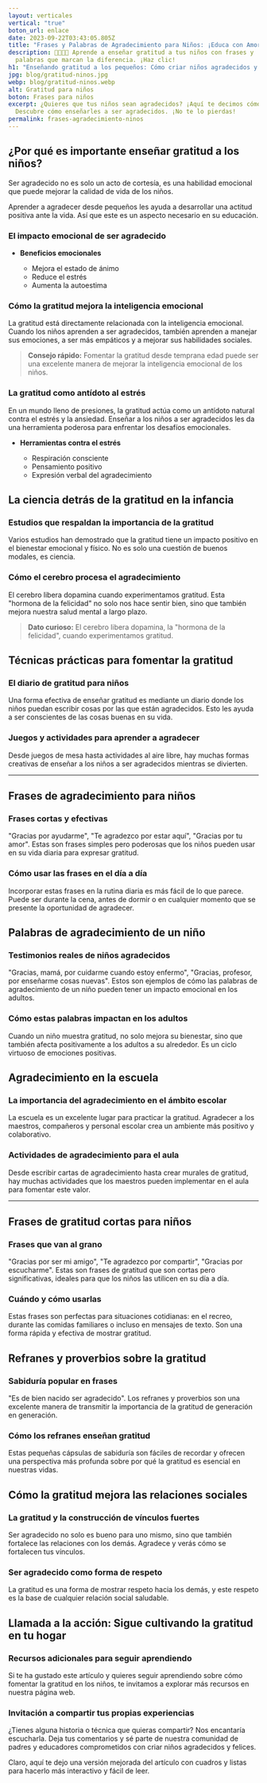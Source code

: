 ```yaml
---
layout: verticales
vertical: "true"
boton_url: enlace
date: 2023-09-22T03:43:05.805Z
title: "Frases y Palabras de Agradecimiento para Niños: ¡Educa con Amor!"
description: 👨‍👩‍👧‍👦 Aprende a enseñar gratitud a tus niños con frases y
  palabras que marcan la diferencia. ¡Haz clic!
h1: "Enseñando gratitud a los pequeños: Cómo criar niños agradecidos y felices"
jpg: blog/gratitud-ninos.jpg
webp: blog/gratitud-ninos.webp
alt: Gratitud para niños
boton: Frases para niños
excerpt: ¿Quieres que tus niños sean agradecidos? ¡Aquí te decimos cómo!
  Descubre cómo enseñarles a ser agradecidos. ¡No te lo pierdas!
permalink: frases-agradecimiento-ninos
---
```

## ¿Por qué es importante enseñar gratitud a los niños?

Ser agradecido no es solo un acto de cortesía, es una habilidad emocional que puede mejorar la calidad de vida de los niños.

Aprender a agradecer desde pequeños les ayuda a desarrollar una actitud positiva ante la vida. Así que este es un aspecto necesario en su educación.

### El impacto emocional de ser agradecido

* **Beneficios emocionales**

  * Mejora el estado de ánimo
  * Reduce el estrés
  * Aumenta la autoestima

### Cómo la gratitud mejora la inteligencia emocional

La gratitud está directamente relacionada con la inteligencia emocional. Cuando los niños aprenden a ser agradecidos, también aprenden a manejar sus emociones, a ser más empáticos y a mejorar sus habilidades sociales.

> **Consejo rápido:** Fomentar la gratitud desde temprana edad puede ser una excelente manera de mejorar la inteligencia emocional de los niños.

### La gratitud como antídoto al estrés

En un mundo lleno de presiones, la gratitud actúa como un antídoto natural contra el estrés y la ansiedad. Enseñar a los niños a ser agradecidos les da una herramienta poderosa para enfrentar los desafíos emocionales.

* **Herramientas contra el estrés**

  * Respiración consciente
  * Pensamiento positivo
  * Expresión verbal del agradecimiento

## La ciencia detrás de la gratitud en la infancia

### Estudios que respaldan la importancia de la gratitud

Varios estudios han demostrado que la gratitud tiene un impacto positivo en el bienestar emocional y físico. No es solo una cuestión de buenos modales, es ciencia.

### Cómo el cerebro procesa el agradecimiento

El cerebro libera dopamina cuando experimentamos gratitud. Esta "hormona de la felicidad" no solo nos hace sentir bien, sino que también mejora nuestra salud mental a largo plazo.

> **Dato curioso:** El cerebro libera dopamina, la "hormona de la felicidad", cuando experimentamos gratitud.

## Técnicas prácticas para fomentar la gratitud

### El diario de gratitud para niños

Una forma efectiva de enseñar gratitud es mediante un diario donde los niños puedan escribir cosas por las que están agradecidos. Esto les ayuda a ser conscientes de las cosas buenas en su vida.

### Juegos y actividades para aprender a agradecer

Desde juegos de mesa hasta actividades al aire libre, hay muchas formas creativas de enseñar a los niños a ser agradecidos mientras se divierten.

- - -

## Frases de agradecimiento para niños

### Frases cortas y efectivas

"Gracias por ayudarme", "Te agradezco por estar aquí", "Gracias por tu amor". Estas son frases simples pero poderosas que los niños pueden usar en su vida diaria para expresar gratitud.

### Cómo usar las frases en el día a día

Incorporar estas frases en la rutina diaria es más fácil de lo que parece. Puede ser durante la cena, antes de dormir o en cualquier momento que se presente la oportunidad de agradecer.

## Palabras de agradecimiento de un niño

### Testimonios reales de niños agradecidos

"Gracias, mamá, por cuidarme cuando estoy enfermo", "Gracias, profesor, por enseñarme cosas nuevas". Estos son ejemplos de cómo las palabras de agradecimiento de un niño pueden tener un impacto emocional en los adultos.

### Cómo estas palabras impactan en los adultos

Cuando un niño muestra gratitud, no solo mejora su bienestar, sino que también afecta positivamente a los adultos a su alrededor. Es un ciclo virtuoso de emociones positivas.

## Agradecimiento en la escuela

### La importancia del agradecimiento en el ámbito escolar

La escuela es un excelente lugar para practicar la gratitud. Agradecer a los maestros, compañeros y personal escolar crea un ambiente más positivo y colaborativo.

### Actividades de agradecimiento para el aula

Desde escribir cartas de agradecimiento hasta crear murales de gratitud, hay muchas actividades que los maestros pueden implementar en el aula para fomentar este valor.

- - -

## Frases de gratitud cortas para niños

### Frases que van al grano

"Gracias por ser mi amigo", "Te agradezco por compartir", "Gracias por escucharme". Estas son frases de gratitud que son cortas pero significativas, ideales para que los niños las utilicen en su día a día.

### Cuándo y cómo usarlas

Estas frases son perfectas para situaciones cotidianas: en el recreo, durante las comidas familiares o incluso en mensajes de texto. Son una forma rápida y efectiva de mostrar gratitud.

## Refranes y proverbios sobre la gratitud

### Sabiduría popular en frases

"Es de bien nacido ser agradecido". Los refranes y proverbios son una excelente manera de transmitir la importancia de la gratitud de generación en generación.

### Cómo los refranes enseñan gratitud

Estas pequeñas cápsulas de sabiduría son fáciles de recordar y ofrecen una perspectiva más profunda sobre por qué la gratitud es esencial en nuestras vidas.

## Cómo la gratitud mejora las relaciones sociales

### La gratitud y la construcción de vínculos fuertes

Ser agradecido no solo es bueno para uno mismo, sino que también fortalece las relaciones con los demás. Agradece y verás cómo se fortalecen tus vínculos.

### Ser agradecido como forma de respeto

La gratitud es una forma de mostrar respeto hacia los demás, y este respeto es la base de cualquier relación social saludable.

## Llamada a la acción: Sigue cultivando la gratitud en tu hogar

### Recursos adicionales para seguir aprendiendo

Si te ha gustado este artículo y quieres seguir aprendiendo sobre cómo fomentar la gratitud en los niños, te invitamos a explorar más recursos en nuestra página web.

### Invitación a compartir tus propias experiencias

¿Tienes alguna historia o técnica que quieras compartir? Nos encantaría escucharla. Deja tus comentarios y sé parte de nuestra comunidad de padres y educadores comprometidos con criar niños agradecidos y felices.

Claro, aquí te dejo una versión mejorada del artículo con cuadros y listas para hacerlo más interactivo y fácil de leer.